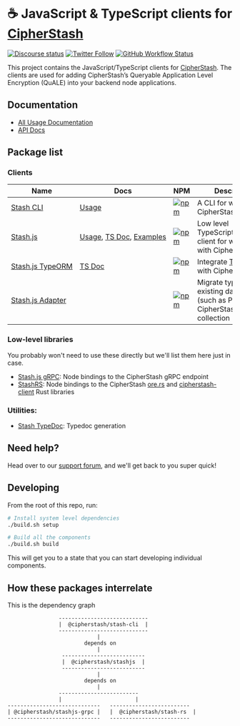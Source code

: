 # ☕ JavaScript & TypeScript clients for [CipherStash](https://cipherstash.com)

[![Discourse status](https://img.shields.io/discourse/status?server=https%3A%2F%2Fdiscuss.cipherstash.com%2F&style=flat-square&color=%232dd9ff)](https://discuss.cipherstash.com)
[![Twitter Follow](https://img.shields.io/twitter/follow/cipherstash?color=%23ad3eff&style=flat-square)](https://twitter.com/cipherstash)
[![GitHub Workflow Status](https://img.shields.io/github/workflow/status/cipherstash/cipherstash.js/Test%20PR%20%E2%80%94%20pnpm%20packages?style=flat-square)](https://github.com/cipherstash/cipherstash.js/actions)

This project contains the JavaScript/TypeScript clients for [CipherStash](https://cipherstash.com).
The clients are used for adding CipherStash’s Queryable Application Level Encryption (QuALE) into your backend node applications.

## Documentation

* [All Usage Documentation](https://docs.cipherstash.com)
* [API Docs](https://docs.cipherstash.com/tsdoc)

## Package list

### Clients

| Name | Docs | NPM | Description |
|----------------------------------------------------------|--------------------------------|---------|------------|
| [Stash&nbsp;CLI](./packages/stash-cli)                   | [Usage](https://docs.cipherstash.com/reference/stash-cli/index.html) | [![npm](https://img.shields.io/npm/v/@cipherstash/stash-cli?style=flat-square)](https://www.npmjs.com/package/@cipherstash/stash-cli) | A CLI for working with CipherStash |
| [Stash.js](./packages/stashjs)                           | [Usage](https://docs.cipherstash.com/reference/stashjs/index.html),&nbsp;[TS&nbsp;Doc](https://docs.cipherstash.com/tsdoc/modules/_cipherstash_stashjs.html),&nbsp;[Examples](https://github.com/cipherstash/stashjs-examples)         | [![npm](https://img.shields.io/npm/v/@cipherstash/stash-cli?style=flat-square)](https://www.npmjs.com/package/@cipherstash/stashjs) | Low level TypeScript/JavaScript client for working with CipherStash |
| [Stash.js&nbsp;TypeORM](./packages/stashjs-typeorm)      | [TS Doc](https://docs.cipherstash.com/tsdoc/modules/_cipherstash_stashjs_typeorm.html)    | [![npm](https://img.shields.io/npm/v/@cipherstash/stashjs-typeorm?style=flat-square)](https://www.npmjs.com/package/@cipherstash/stashjs-typeorm) |  Integrate [TypeORM](https://typeorm.io/) with CipherStash |
| [Stash.js&nbsp;Adapter](./packages/stashjs-adapter)      |                                                                                | [![npm](https://img.shields.io/npm/v/@cipherstash/stashjs-adapter?style=flat-square)](https://www.npmjs.com/package/@cipherstash/stashjs-adapter) | Migrate types from existing databases (such as Prisma) to a CipherStash collection |


### Low-level libraries

You probably won't need to use these directly but we'll list them here just in case.

* [Stash.js gRPC](./packages/stashjs-grpc): Node bindings to the CipherStash gRPC endpoint
* [StashRS](./packages/stash-rs): Node bindings to the CipherStash [ore.rs](https://github.com/cipherstash/ore.rs) and [cipherstash-client](https://github.com/cipherstash/cipherstash-rs) Rust libraries

### Utilities:

* [Stash&nbsp;TypeDoc](./packages/stash-typedoc): Typedoc generation

## Need help?

Head over to our [support forum](https://discuss.cipherstash.com/), and we'll get back to you super quick! 

## Developing

From the root of this repo, run:

```bash
# Install system level dependencies
./build.sh setup

# Build all the components
./build.sh build
```

This will get you to a state that you can start developing individual components.

## How these packages interrelate

This is the dependency graph

```
                ----------------------------
                |  @cipherstash/stash-cli  |
                ----------------------------
                            |
                        depends on
                            |
                 --------------------------
                 |  @cipherstash/stashjs  |
                 --------------------------
                            |
                        depends on
                            |
                -------------------------
                |                       |
-----------------------------   -------------------------
| @cipherstash/stashjs-grpc |   |  @cipherstash/stash-rs  |
-----------------------------   -------------------------
```
